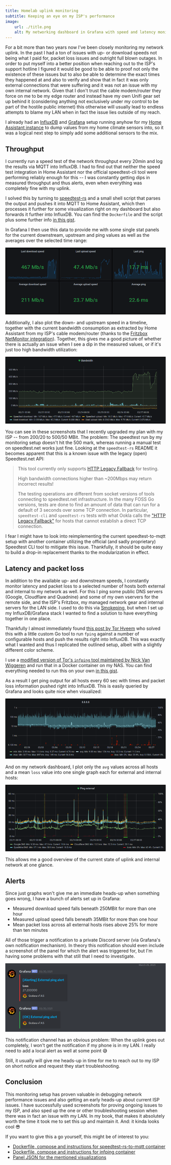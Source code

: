 ```yaml
---
title: Homelab uplink monitoring
subtitle: Keeping an eye on my ISP's performance
image:
    url: ./title.png
    alt: My networking dashboard in Grafana with speed and latency monitoring
---
```


For a bit more than two years now I've been closely monitoring my network uplink. In the past I had a ton of issues with up- or download speeds not being what I paid for, packet loss issues and outright full blown outages. In order to put myself into a better position when reaching out to the ISP's support hotline I figured it would be good to be able to proof not only the existence of these issues but to also be able to determine the exact times they happened at and also to verify and show that in fact it was only external connections that were suffering and it was not an issue with my own internal network. Given that I don't trust the cable modem/router they force on me to be my edge router and instead have my own Unifi gear set up behind it (considering anything not exclusively under my control to be part of the hostile public internet) this otherwise will usually lead to endless attempts to blame my LAN when in fact the issue lies outside of my reach.

I already had an [InfluxDB](https://www.influxdata.com/) and [Grafana](https://grafana.com/) setup running anyhow for my [Home Assistant instance](https://home-assistant.io/) to dump values from my home climate sensors into, so it was a logical next step to simply add some additional sensors to the mix. 

## Throughput

I currently run a speed test of the network throughput every 20min and log the results via MQTT into InfluxDB. I had to find out that neither the speed test integration in Home Assistant nor the official speedtest-cli tool were performing reliably enough for this -- I was constantly getting dips in measured throughput and thus alerts, even when everything was completely fine with my uplink.

I solved this by turning to [speedtest-rs](https://github.com/nelsonjchen/speedtest-rs) and a small shell script that parses the output and pushes it into MQTT to Home Assistant, which then processes it further for some visualization right on my dashboard but also forwards it further into InfluxDB. You can find the `Dockerfile` and the script plus some further info [in this gist](https://gist.github.com/foosel/ef98a5774d1a495ab3781eba8a157fee).

In Grafana I then use this data to provide me with some single stat panels for the current downstream, upstream and ping values as well as the averages over the selected time range: 

![Some single stat panels show current and average down- and upstream speed and measured ping](./currentspeed.png)

Additionally, I also plot the down- and upstream speed in a timeline, together with the current bandwidth consumption as extracted by Home Assistant from my ISP's cable modem/router (thanks to the [Fritzbox NetMonitor integration](https://www.home-assistant.io/integrations/fritzbox_netmonitor/)). Together, this gives me a good picture of whether there is actually an issue when I see a dip in the measured values, or if it's just too high bandwidth utilization:

![A graph showing measured up- and downstream speed vs consumed up- and downstream bandwidth utilization](./bandwidth.png)

You can see in these screenshots that I recently upgraded my plan with my ISP -- from 200/20 to 500/50 MBit. The problem: The speedtest run by my monitoring setup doesn't hit the 500 mark, whereas running a manual test on speedtest.net works just fine. Looking at the `speedtest-rs` README it becomes apparent that this is a known issue with the legacy (open) Speedtest.net API:

> This tool currently only supports [HTTP Legacy Fallback](http://www.ookla.com/support/a84541858) for testing.
>
> High bandwidth connections higher than ~200Mbps may return incorrect results!
>
> The testing operations are different from socket versions of tools connecting to speedtest.net infrastructure. In the many FOSS Go versions, tests are done to find an amount of data that can run for a default of 3 seconds over some TCP connection. In particular, `speedtest-cli` and `speedtest-rs` tests with what Ookla calls the ["HTTP Legacy Fallback"](http://www.ookla.com/support/a84541858) for hosts that cannot establish a direct TCP connection.

I fear I might have to look into reimplementing the current speedtest-to-mqtt setup with another container utilizing the official (and sadly proprietary) Speedtest CLI tool to mitigate this issue. Thankfully, it should be quite easy to build a drop-in replacement thanks to the modularization in effect.

## Latency and packet loss

In addition to the available up- and downstream speeds, I constantly monitor latency and packet loss to a selected number of hosts both external and internal to my network as well. For this I ping some public DNS servers (Google, Cloudflare and Quadnine) and some of my own vservers for the remote side, and the ISP's Fritzbox, my managed network gear and internal servers for the LAN side. I used to do this via [Smokeping](https://oss.oetiker.ch/smokeping/), but when I set up my InfluxDB/Grafana stack I wanted to find a solution to have everything together in one place.

Thankfully I almost immediately found [this post by Tor Hveem](https://hveem.no/visualizing-latency-variance-with-grafana) who solved this with a little custom Go tool to run `fping` against a number of configurable hosts and push the results right into InfluxDB. This was exactly what I wanted and thus I replicated the outlined setup, albeit with a slightly different color scheme.

I use a [modified version of Tor's `infping` tool maintained by Nick Van Wiggeren](https://github.com/nickvanw/infping) and run that in a Docker container on my NAS. You can find everything needed to run this on your own [in this gist](https://gist.github.com/foosel/46804306d510d79f14117f95ed64b877).

As a result I get ping output for all hosts every 60 sec with times and packet loss information pushed right into InfluxDB. This is easily queried by Grafana and looks quite nice when visualized:

![A graph showing min, avg and max latency and packet loss data for 8.8.8.8](./smokeping.png)

And on my network dashboard, I plot only the `avg` values across all hosts and a mean `loss` value into one single graph each for external and internal hosts:

![A graph showing avg latency and packet loss data for all remote hosts](./latency.png)

This allows me a good overview of the current state of uplink and internal network at one glance.

## Alerts

Since just graphs won't give me an immediate heads-up when something goes wrong, I have a bunch of alerts set up in Grafana:

  * Measured download speed falls beneath 250MBit for more than one hour
  * Measured upload speed falls beneath 35MBit for more than one hour
  * Mean packet loss across all external hosts rises above 25% for more than ten minutes

All of those trigger a notification to a private Discord server (via Grafana's own notification mechanism). In theory this notification should even include a screenshot of the panel for which the alert was triggered for, but I'm having some problems with that still that I need to investigate.

![An example alert and alert clearance notification in Discord](./discord.png)

This notification channel has an obvious problem: When the uplink goes out completely, I won't get the notification if my phone is in my LAN. I really need to add a local alert as well at some point 😅

Still, it usually will give me heads-up in time for me to reach out to my ISP on short notice and request they start troubleshooting.

## Conclusion

This monitoring setup has proven valuable in debugging network performance issues and also getting an early heads-up about current ISP issues. I have successfully used screenshots for proving ongoing issues to my ISP, and also sped up the one or other troubleshooting session when there was in fact an issue with my LAN. In my book, that makes it absolutely worth the time it took me to set this up and maintain it. And: it kinda looks cool 😎

If you want to give this a go yourself, this might be of interest to you:

  * [Dockerfile, compose and instructions for speedtest-rs-to-mqtt container](https://gist.github.com/foosel/ef98a5774d1a495ab3781eba8a157fee)
  * [Dockerfile, compose and instructions for infping container](https://gist.github.com/foosel/46804306d510d79f14117f95ed64b877)
  * [Panel JSON for the mentioned visualizations](https://gist.github.com/foosel/ec0b6355d1d0c3ab65ee4df79d795a73)
  